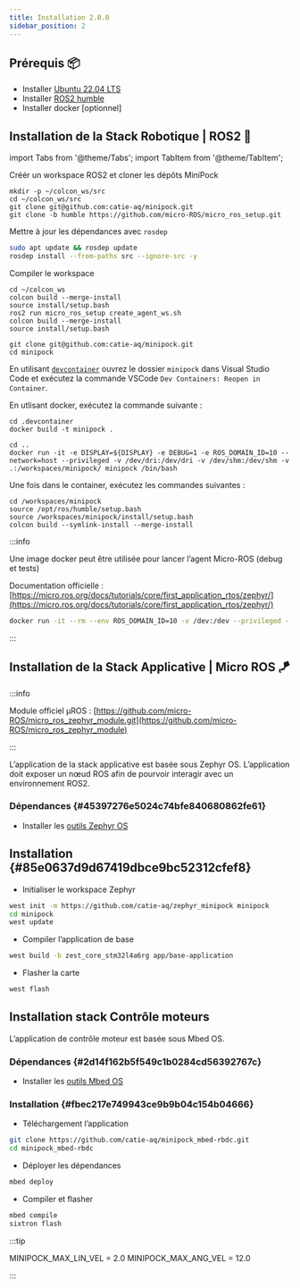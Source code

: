 ```yaml
---
title: Installation 2.0.0
sidebar_position: 2
---
```


## Prérequis 📦

- Installer [Ubuntu 22.04 LTS](https://ubuntu.com/download/raspberry-pi)
- Installer [ROS2 humble](https://docs.ros.org/en/humble/Installation.html)
- Installer docker [optionnel]

## Installation de la Stack Robotique | ROS2 🤖

import Tabs from '@theme/Tabs';
import TabItem from '@theme/TabItem';

<Tabs>
<TabItem value="standalone" label="Standalone 🖥" default>
Créér un workspace ROS2 et cloner les dépôts MiniPock

```shell
mkdir -p ~/colcon_ws/src
cd ~/colcon_ws/src
git clone git@github.com:catie-aq/minipock.git
git clone -b humble https://github.com/micro-ROS/micro_ros_setup.git
```

Mettre à jour les dépendances avec `rosdep`

```bash
sudo apt update && rosdep update
rosdep install --from-paths src --ignore-src -y
```

Compiler le workspace

```shell
cd ~/colcon_ws
colcon build --merge-install
source install/setup.bash
ros2 run micro_ros_setup create_agent_ws.sh
colcon build --merge-install
source install/setup.bash
```

</TabItem>

<TabItem value="docker" label="Docker 🐳">

```shell
git clone git@github.com:catie-aq/minipock.git
cd minipock
```

En utilisant [`devcontainer`](https://code.visualstudio.com/docs/remote/containers) ouvrez le dossier `minipock` dans Visual Studio Code et exécutez la commande VSCode `Dev Containers: Reopen in Container`.

En utlisant docker, exécutez la commande suivante :

```shell
cd .devcontainer
docker build -t minipock .
```

```shell
cd ..
docker run -it -e DISPLAY=${DISPLAY} -e DEBUG=1 -e ROS_DOMAIN_ID=10 --network=host --privileged -v /dev/dri:/dev/dri -v /dev/shm:/dev/shm -v .:/workspaces/minipock/ minipock /bin/bash
```

Une fois dans le container, exécutez les commandes suivantes :

```shell
cd /workspaces/minipock
source /opt/ros/humble/setup.bash
source /workspaces/minipock/install/setup.bash
colcon build --symlink-install --merge-install
```

</TabItem>
</Tabs>

:::info

Une image docker peut être utilisée pour lancer l’agent Micro-ROS (debug et tests)

Documentation officielle : [https://micro.ros.org/docs/tutorials/core/first_application_rtos/zephyr/](https://micro.ros.org/docs/tutorials/core/first_application_rtos/zephyr/)

```bash
docker run -it --rm --env ROS_DOMAIN_ID=10 -v /dev:/dev --privileged --net=host microros/micro-ros-agent:humble udp4 --port 8888
```

:::

## Installation de la Stack Applicative | Micro ROS 🪁

:::info

Module officiel µROS : [https://github.com/micro-ROS/micro_ros_zephyr_module.git](https://github.com/micro-ROS/micro_ros_zephyr_module)

:::

L’application de la stack applicative est basée sous Zephyr OS. L’application doit exposer un nœud ROS afin de pourvoir interagir avec un environnement ROS2.

### Dépendances {#45397276e5024c74bfe840680862fe61}

- Installer les [outils Zephyr OS](https://docs.zephyrproject.org/latest/develop/getting_started/index.html)

## Installation {#85e0637d9d67419dbce9bc52312cfef8}

- Initialiser le workspace Zephyr

```bash
west init -m https://github.com/catie-aq/zephyr_minipock minipock
cd minipock
west update
```

- Compiler l’application de base

```bash
west build -b zest_core_stm32l4a6rg app/base-application
```

- Flasher la carte

```bash
west flash
```

## Installation stack Contrôle moteurs

L’application de contrôle moteur est basée sous Mbed OS.

### Dépendances {#2d14f162b5f549c1b0284cd56392767c}

- Installer les [outils Mbed OS](https://6tron.catie-lab.net/ressources_logicielles/mbed/)

### Installation {#fbec217e749943ce9b9b04c154b04666}

- Téléchargement l’application

```bash
git clone https://github.com/catie-aq/minipock_mbed-rbdc.git
cd minipock_mbed-rbdc
```

- Déployer les dépendances

```bash
mbed deploy
```

- Compiler et flasher

```bash
mbed compile
sixtron flash
```

:::tip

MINIPOCK_MAX_LIN_VEL = 2.0
MINIPOCK_MAX_ANG_VEL = 12.0

:::
